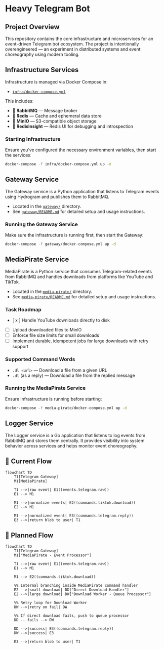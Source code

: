 # Heavy Telegram Bot

## Project Overview

This repository contains the core infrastructure and microservices for an event-driven Telegram bot ecosystem. The project is intentionally overengineered — an experiment in distributed systems and event choreography using modern tooling.

## Infrastructure Services

Infrastructure is managed via Docker Compose in:

- [`infra/docker-compose.yml`](./infra/docker-compose.yml)

This includes:

- 📨 **RabbitMQ** — Message broker
- 🧠 **Redis** — Cache and ephemeral data store
- 💾 **MinIO** — S3-compatible object storage
- 🧭 **RedisInsight** — Redis UI for debugging and introspection

### Starting Infrastructure

Ensure you’ve configured the necessary environment variables, then start the services:

```bash
docker-compose -f infra/docker-compose.yml up -d
```

## Gateway Service

The Gateway service is a Python application that listens to Telegram events using Hydrogram and publishes them to RabbitMQ.

- Located in the [`gateway/`](./gateway) directory.
- See [`gateway/README.md`](./gateway/README.md) for detailed setup and usage instructions.

### Running the Gateway Service

Make sure the infrastructure is running first, then start the Gateway:

```bash
docker-compose -f gateway/docker-compose.yml up -d
```

## MediaPirate Service

MediaPirate is a Python service that consumes Telegram-related events from RabbitMQ and handles downloads from platforms like YouTube and TikTok.

- Located in the [`media-pirate/`](./media-pirate) directory.
- See [`media-pirate/README.md`](./media-pirate/README.md) for detailed setup and usage instructions.

### Task Roadmap

- [ x ] Handle YouTube downloads directly to disk
- [ ] Upload downloaded files to MinIO
- [ ] Enforce file size limits for small downloads
- [ ] Implement durable, idempotent jobs for large downloads with retry support

### Supported Command Words

- `.dl <url>` — Download a file from a given URL
- `.dl` (as a reply) — Download a file from the replied message

### Running the MediaPirate Service

Ensure infrastructure is running before starting:

```bash
docker-compose -f media-pirate/docker-compose.yml up -d
```

## Logger Service

The Logger service is a Go application that listens to log events from RabbitMQ and stores them centrally. It provides visibility into system behavior across services and helps monitor event choreography.

## 🧩 Current Flow

```mermaid
flowchart TD
    T1[Telegram Gateway]
    M1[MediaPirate]

    T1 -->|raw event| E1((events.telegram.raw))
    E1 --> M1

    M1 -->|normalize events| E2((commands.tiktok.download))
    E2 --> M1

    M1 -->|normalized event| E3((commands.telegram.reply))
    E3 -->|return blob to user| T1
```

## 🚧 Planned Flow

```mermaid
flowchart TD
    T1[Telegram Gateway]
    M1["MediaPirate - Event Processor"]

    T1 -->|raw event| E1((events.telegram.raw))
    E1 --> M1

    M1 --> E2((commands.tiktok.download))

    %% Internal branching inside MediaPirate command handler
    E2 -->|small download| DD["Direct Download Handler"]
    E2 -->|large download| DW["Download Worker - Queue Processor"]

    %% Retry loop for Download Worker
    DW -->|retry on fail| DW

    %% If direct download fails, push to queue processor
    DD -- fails --> DW

    DD -->|success| E3((commands.telegram.reply))
    DW -->|success| E3

    E3 -->|return blob to user| T1
```

